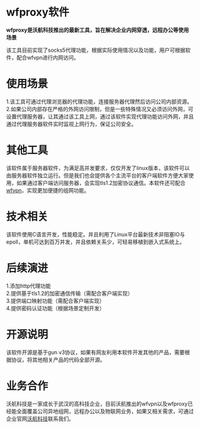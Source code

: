 # wfproxy软件

**wfproxy是沃航科技推出的最新工具，旨在解决企业内网穿透，远程办公等使用场景**

该工具目前实现了socks5代理功能，根据实际使用情况以及功能，用户可根据软件，配合wfvpn进行内网访问。  

# 使用场景
1.该工具可通过代理浏览器的代理功能，连接服务器代理然后访问公司内部资源。  
2.如果公司内部存在严格的外网访问限制，但是一些特殊情况又必须访问外网，可设置代理服务器，让其通过该工具上网，通过该软件实现代理功能访问外网，并且通过代理服务器软件实时监视上网行为，保证公司安全。  

# 其他工具
该软件属于服务器软件，为满足高并发要求，仅仅开发了linux版本，该软件可以由服务器软件独立运行。但是我们也会提供各个主流平台的客户端软件方便大家使用，如果通过客户端访问服务器，会实现tls1.2加密协议通信。本软件还可配合[wfvpn](https://www.worldflying.cn/article-id-280.html "沃航科技")，实现更加便捷的组网功能。  

# 技术相关
该软件使用C语言开发，性能稳定。并且利用了Linux平台最新技术非阻塞IO与epoll，单机可达到百万并发，并且依赖关系少，可轻易移植到嵌入式系统上。  

# 后续演进
1.添加http代理功能  
2.提供基于tls1.2的加密通信传输（需配合客户端实现）  
3.提供端口映射功能（需配合客户端实现）  
4.提供密码认证功能（根据场景定制开发）  

# 开源说明
该软件开源是基于gun v3协议，如果有网友利用本软件开发其他的产品，需要根据协议，将其他相关产品的代码全部开源。  

# 业务合作
沃航科技是一家成长于武汉的高科技企业，目前沃航推出的wfvpn以及wfproxy已经能全面覆盖公司异地组网，远程办公以及物联网业务，如果又相关需求，可通过企业官网[沃航科技](https://www.worldflying.cn "沃航科技")联系我们。  
